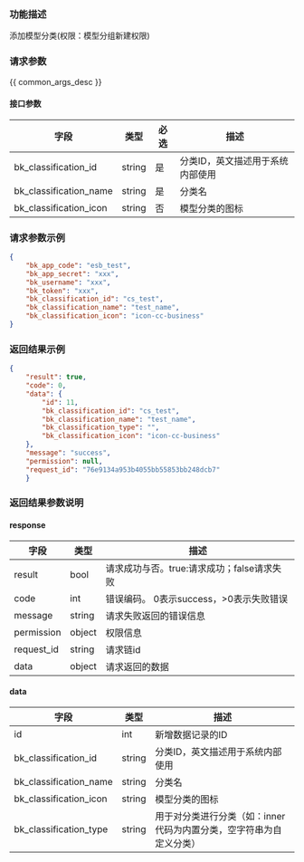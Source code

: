 ### 功能描述

添加模型分类(权限：模型分组新建权限)

### 请求参数

{{ common_args_desc }}

#### 接口参数

| 字段                     | 类型     | 必选 | 描述                |
|------------------------|--------|----|-------------------|
| bk_classification_id   | string | 是  | 分类ID，英文描述用于系统内部使用 |
| bk_classification_name | string | 是  | 分类名               |
| bk_classification_icon | string | 否  | 模型分类的图标           |

### 请求参数示例

```json
{
    "bk_app_code": "esb_test",
    "bk_app_secret": "xxx",
    "bk_username": "xxx",
    "bk_token": "xxx",
    "bk_classification_id": "cs_test",
    "bk_classification_name": "test_name",
    "bk_classification_icon": "icon-cc-business"
}
```

### 返回结果示例

```json
{
    "result": true,
    "code": 0,
    "data": {
        "id": 11,
        "bk_classification_id": "cs_test",
        "bk_classification_name": "test_name",
        "bk_classification_type": "",
        "bk_classification_icon": "icon-cc-business"
    },
    "message": "success",
    "permission": null,
    "request_id": "76e9134a953b4055bb55853bb248dcb7"
    }
```

### 返回结果参数说明

#### response

| 字段         | 类型     | 描述                         |
|------------|--------|----------------------------|
| result     | bool   | 请求成功与否。true:请求成功；false请求失败 |
| code       | int    | 错误编码。 0表示success，>0表示失败错误  |
| message    | string | 请求失败返回的错误信息                |
| permission | object | 权限信息                       |
| request_id | string | 请求链id                      |
| data       | object | 请求返回的数据                    |

#### data

| 字段                     | 类型     | 描述                                   |
|------------------------|--------|--------------------------------------|
| id                     | int    | 新增数据记录的ID                            |
| bk_classification_id   | string | 分类ID，英文描述用于系统内部使用                    |
| bk_classification_name | string | 分类名                                  |
| bk_classification_icon | string | 模型分类的图标                              |
| bk_classification_type | string | 用于对分类进行分类（如：inner代码为内置分类，空字符串为自定义分类） |